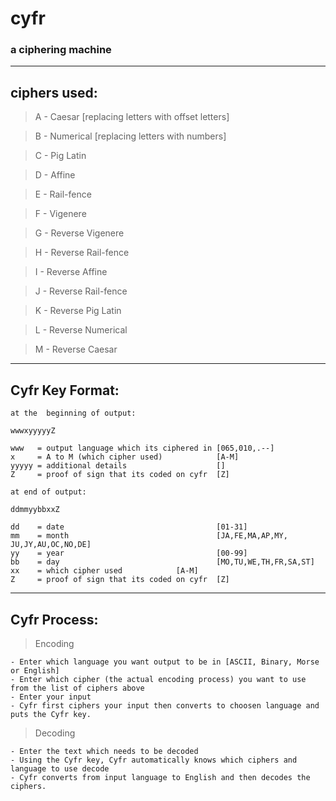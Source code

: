 # cyfr
### a ciphering machine
---
## ciphers used:

> A - Caesar [replacing letters with offset letters]

> B - Numerical [replacing letters with numbers]

> C - Pig Latin

> D - Affine

> E - Rail-fence

> F - Vigenere

> G - Reverse Vigenere

> H - Reverse Rail-fence

> I - Reverse Affine

> J - Reverse Rail-fence

> K - Reverse Pig Latin

> L - Reverse Numerical

> M - Reverse Caesar


---
## Cyfr Key Format:
```
at the  beginning of output:

wwwxyyyyyZ

www   = output language which its ciphered in [065,010,.--]
x     = A to M (which cipher used)            [A-M]
yyyyy = additional details                    []
Z     = proof of sign that its coded on cyfr  [Z]

at end of output:

ddmmyybbxxZ

dd    = date                                  [01-31]
mm    = month                                 [JA,FE,MA,AP,MY, JU,JY,AU,OC,NO,DE]
yy    = year                                  [00-99]
bb    = day                                   [MO,TU,WE,TH,FR,SA,ST]
xx    = which cipher used            [A-M]
Z     = proof of sign that its coded on cyfr  [Z]
```
---

## Cyfr Process:
> Encoding

    - Enter which language you want output to be in [ASCII, Binary, Morse or English]
    - Enter which cipher (the actual encoding process) you want to use from the list of ciphers above
    - Enter your input
    - Cyfr first ciphers your input then converts to choosen language and puts the Cyfr key.

> Decoding

    - Enter the text which needs to be decoded
    - Using the Cyfr key, Cyfr automatically knows which ciphers and language to use decode
    - Cyfr converts from input language to English and then decodes the ciphers.
    
